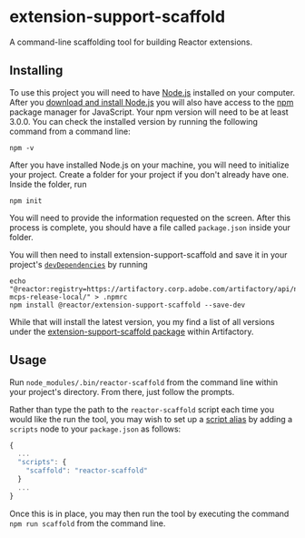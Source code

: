 # extension-support-scaffold
A command-line scaffolding tool for building Reactor extensions.

## Installing

To use this project you will need to have [Node.js](https://nodejs.org/en/) installed on your computer. After you [download and install Node.js](https://nodejs.org/en/download/) you will also have access to the [npm](https://www.npmjs.com/) package manager for JavaScript. Your npm version will need to be at least 3.0.0. You can check the installed version by running the following command from a command line:

```
npm -v
```

After you have installed Node.js on your machine, you will need to initialize your project. Create a folder for your project if you don't already have one. Inside the folder, run

```
npm init
```

You will need to provide the information requested on the screen. After this process is complete, you should have a file called `package.json` inside your folder.

You will then need to install extension-support-scaffold and save it in your project's [`devDependencies`](https://docs.npmjs.com/files/package.json#devdependencies) by running
```
echo "@reactor:registry=https://artifactory.corp.adobe.com/artifactory/api/npm/npm-mcps-release-local/" > .npmrc
npm install @reactor/extension-support-scaffold --save-dev
```

While that will install the latest version, you my find a list of all versions under the [extension-support-scaffold package](https://artifactory.corp.adobe.com/artifactory/webapp/#/artifacts/browse/tree/General/npm-mcps-release-local/@reactor/extension-support-scaffold/-/@reactor) within Artifactory.

## Usage

Run `node_modules/.bin/reactor-scaffold` from the command line within your project's directory. From there, just follow the prompts.

Rather than type the path to the `reactor-scaffold` script each time you would like the run the tool, you may wish to set up a [script alias](https://docs.npmjs.com/misc/scripts) by adding a `scripts` node to your `package.json` as follows:

```javascript
{
  ...
  "scripts": {
    "scaffold": "reactor-scaffold"
  }
  ...
}
```

Once this is in place, you may then run the tool by executing the command `npm run scaffold` from the command line.
